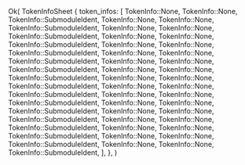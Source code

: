 Ok(
    TokenInfoSheet {
        token_infos: [
            TokenInfo::None,
            TokenInfo::None,
            TokenInfo::SubmoduleIdent,
            TokenInfo::None,
            TokenInfo::None,
            TokenInfo::SubmoduleIdent,
            TokenInfo::None,
            TokenInfo::None,
            TokenInfo::SubmoduleIdent,
            TokenInfo::None,
            TokenInfo::None,
            TokenInfo::SubmoduleIdent,
            TokenInfo::None,
            TokenInfo::None,
            TokenInfo::SubmoduleIdent,
            TokenInfo::None,
            TokenInfo::None,
            TokenInfo::SubmoduleIdent,
            TokenInfo::None,
            TokenInfo::None,
            TokenInfo::SubmoduleIdent,
            TokenInfo::None,
            TokenInfo::None,
            TokenInfo::SubmoduleIdent,
            TokenInfo::None,
            TokenInfo::None,
            TokenInfo::SubmoduleIdent,
            TokenInfo::None,
            TokenInfo::None,
            TokenInfo::SubmoduleIdent,
            TokenInfo::None,
            TokenInfo::None,
            TokenInfo::SubmoduleIdent,
            TokenInfo::None,
            TokenInfo::None,
            TokenInfo::SubmoduleIdent,
            TokenInfo::None,
            TokenInfo::None,
            TokenInfo::SubmoduleIdent,
            TokenInfo::None,
            TokenInfo::None,
            TokenInfo::SubmoduleIdent,
            TokenInfo::None,
            TokenInfo::None,
            TokenInfo::SubmoduleIdent,
            TokenInfo::None,
            TokenInfo::None,
            TokenInfo::SubmoduleIdent,
            TokenInfo::None,
            TokenInfo::None,
            TokenInfo::SubmoduleIdent,
        ],
    },
)